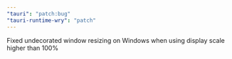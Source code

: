 ```yaml
---
"tauri": "patch:bug"
"tauri-runtime-wry": "patch"
---
```


Fixed undecorated window resizing on Windows when using display scale higher than 100%

